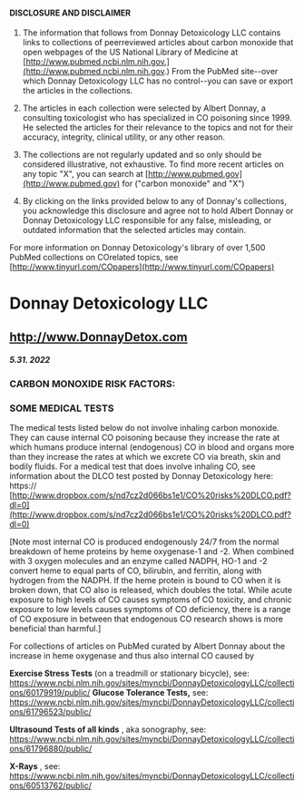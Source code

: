 #### DISCLOSURE AND DISCLAIMER 

1) The information that follows from Donnay Detoxicology LLC contains links to collections of peerreviewed articles about carbon monoxide that open webpages of the US National Library of Medicine at [http://www.pubmed.ncbi.nlm.nih.gov.](http://www.pubmed.ncbi.nlm.nih.gov.) From the PubMed site--over which Donnay Detoxicology LLC has no control--you can save or export the articles in the collections. 

2) The articles in each collection were selected by Albert Donnay, a consulting toxicologist who has specialized in CO poisoning since 1999. He selected the articles for their relevance to the topics and not for their accuracy, integrity, clinical utility, or any other reason. 

3) The collections are not regularly updated and so only should be considered illustrative, not exhaustive. To find more recent articles on any topic "X", you can search at [http://www.pubmed.gov](http://www.pubmed.gov) for ("carbon monoxide" and "X") 

4) By clicking on the links provided below to any of Donnay's collections, you acknowledge this disclosure and agree not to hold Albert Donnay or Donnay Detoxicology LLC responsible for any false, misleading, or outdated information that the selected articles may contain. 

For more information on Donnay Detoxicology's library of over 1,500 PubMed collections on COrelated topics, see [http://www.tinyurl.com/COpapers](http://www.tinyurl.com/COpapers) 


# Donnay Detoxicology LLC 

## http://www.DonnayDetox.com 

##### 5.31. 2022 

### CARBON MONOXIDE RISK FACTORS: 

### SOME MEDICAL TESTS 

The medical tests listed below do not involve inhaling carbon monoxide. They can cause internal CO poisoning because they increase the rate at which humans produce internal (endogenous) CO in blood and organs more than they increase the rates at which we excrete CO via breath, skin and bodily fluids. For a medical test that does involve inhaling CO, see information about the DLCO test posted by Donnay Detoxicology here: https:// [http://www.dropbox.com/s/nd7cz2d066bs1e1/CO%20risks%20DLCO.pdf?dl=0](http://www.dropbox.com/s/nd7cz2d066bs1e1/CO%20risks%20DLCO.pdf?dl=0) 

[Note most internal CO is produced endogenously 24/7 from the normal breakdown of heme proteins by heme oxygenase-1 and -2. When combined with 3 oxygen molecules and an enzyme called NADPH, HO-1 and -2 convert heme to equal parts of CO, bilirubin, and ferritin, along with hydrogen from the NADPH. If the heme protein is bound to CO when it is broken down, that CO also is released, which doubles the total. While acute exposure to high levels of CO causes symptoms of CO toxicity, and chronic exposure to low levels causes symptoms of CO deficiency, there is a range of CO exposure in between that endogenous CO research shows is more beneficial than harmful.] 

For collections of articles on PubMed curated by Albert Donnay about the increase in heme oxygenase and thus also internal CO caused by 

**Exercise Stress Tests** (on a treadmill or stationary bicycle), see: https://www.ncbi.nlm.nih.gov/sites/myncbi/DonnayDetoxicologyLLC/collections/60179919/public/ **Glucose Tolerance Tests,** see: https://www.ncbi.nlm.nih.gov/sites/myncbi/DonnayDetoxicologyLLC/collections/61796523/public/ 

**Ultrasound Tests of all kinds** , aka sonography, see: https://www.ncbi.nlm.nih.gov/sites/myncbi/DonnayDetoxicologyLLC/collections/61796880/public/ 

**X-Rays** , see: https://www.ncbi.nlm.nih.gov/sites/myncbi/DonnayDetoxicologyLLC/collections/60513762/public/ 


